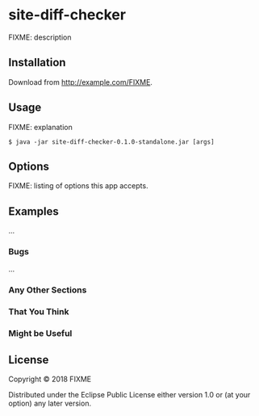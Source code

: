 # site-diff-checker

FIXME: description

## Installation

Download from http://example.com/FIXME.

## Usage

FIXME: explanation

    $ java -jar site-diff-checker-0.1.0-standalone.jar [args]

## Options

FIXME: listing of options this app accepts.

## Examples

...

### Bugs

...

### Any Other Sections
### That You Think
### Might be Useful

## License

Copyright © 2018 FIXME

Distributed under the Eclipse Public License either version 1.0 or (at
your option) any later version.
